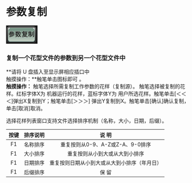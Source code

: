 # 参数复制

![](../.gitbook/assets/b4%20%281%29.PNG)

### 复制一个花型文件的参数到另一个花型文件中

**请将 U 盘插入至显示屏相应插口中  
触摸操作：**触笔单击图标即可 。  
**触摸操作：** 触笔选择所需复制工作参数的花样（复制源）。 触笔选择被复制的花样。红标字体X为 机器运行的花样，蓝标字体Y为 用户所选花样。触笔单击\[＜＜＜\]弹出X复制到Y；触笔单击\[＞＞＞\] 弹出Y复制到X。触笔单击\[确认\]确认复制，单击\[取消\]取消。

选择花样列表窗口支持文件选择排序机制（名称，大小，日期，后缀）。

| **按键** | **排序说明** | **说  明** |
| :---: | :---: | :---: |
| F1  | 名称排序 | 重复按则从0-9、A-Z或Z-A、9-0排序 |
| F1  | 大小排序 | 重复按则从小到大或从大到小排序 |
| F1  | 日期排序 | 重复按则日期从小到大或从大到小排序（年月日） |
| F1  | 后缀排序 | 保  留 |

